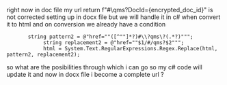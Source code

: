 right now in doc file my url 
 return f"#\\qms?DocId={encrypted_doc_id}"
is not corrected setting up in docx file but we will handle it in c# when convert it to html and on conversion we already have a condition 

           string pattern2 = @"href=""([^""]*?)#\\?qms\?(.*?)""";
                string replacement2 = @"href=""$1/#/qms?$2""";
                html = System.Text.RegularExpressions.Regex.Replace(html, pattern2, replacement2);



so what are the posibilities through which i can go so my c# code will update it and now in docx file i become a complete url ?
